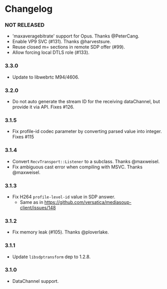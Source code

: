 # Changelog


### NOT RELEASED

* 'maxaveragebitrate' support for Opus. Thanks @PeterCang.
*  Enable VP9 SVC (#131). Thanks @harvestsure.
*  Reuse closed m= sections in remote SDP offer (#99).
*  Allow forcing local DTLS role (#133).

### 3.3.0

* Update to libwebrtc M94/4606.

### 3.2.0

* Do not auto generate the stream ID for the receiving dataChannel,
  but provide it via API. Fixes #126.


### 3.1.5

* Fix profile-id codec parameter by converting parsed value into integer. Fixes #115


### 3.1.4

* Convert `RecvTransport::Listener` to a subclass. Thanks @maxweisel.
* Fix ambiguous cast error when compiling with MSVC. Thanks @maxweisel.


### 3.1.3

* Fix H264 `profile-level-id` value in SDP answer.
  - Same as in https://github.com/versatica/mediasoup-client/issues/148


### 3.1.2

* Fix memory leak (#105). Thanks @ploverlake.


### 3.1.1

* Update `libsdptransform` dep to 1.2.8.


### 3.1.0

* DataChannel support.
